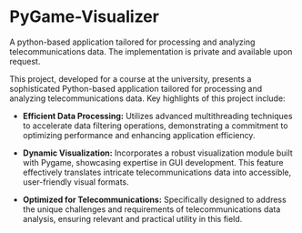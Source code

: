 # PyGame-Visualizer
A python-based application tailored for processing and analyzing telecommunications data. The implementation is private and available upon request.

This project, developed for a course at the university, presents a sophisticated Python-based application tailored for processing and analyzing telecommunications data. Key highlights of this project include:

- **Efficient Data Processing:** Utilizes advanced multithreading techniques to accelerate data filtering operations, demonstrating a commitment to optimizing performance and enhancing application efficiency.
  
- **Dynamic Visualization:** Incorporates a robust visualization module built with Pygame, showcasing expertise in GUI development. This feature effectively translates intricate telecommunications data into accessible, user-friendly visual formats.
  
- **Optimized for Telecommunications:** Specifically designed to address the unique challenges and requirements of telecommunications data analysis, ensuring relevant and practical utility in this field.
